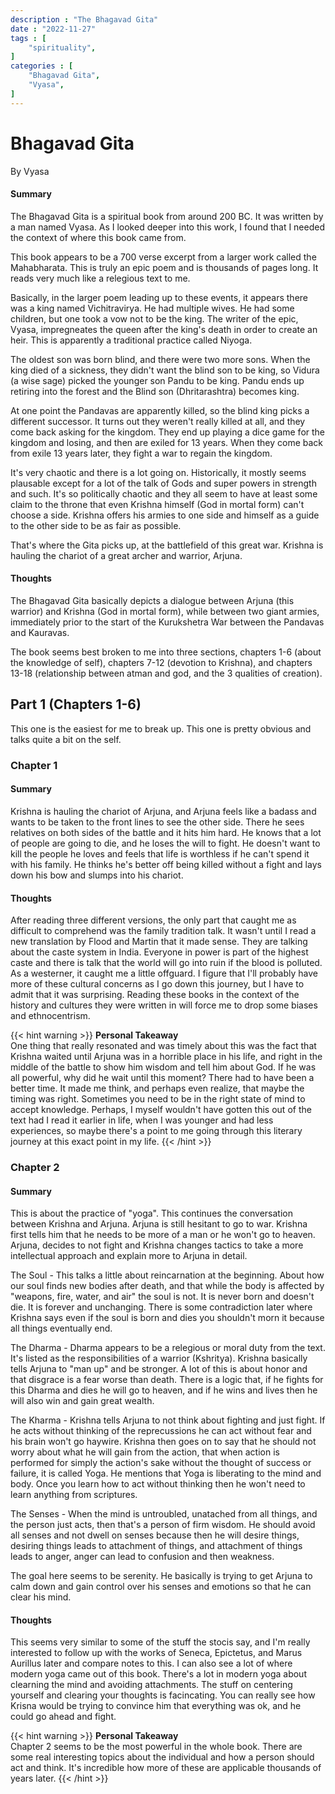 ```yaml
---
description : "The Bhagavad Gita"
date : "2022-11-27"
tags : [
    "spirituality",
]
categories : [
    "Bhagavad Gita",
    "Vyasa",
]
---
```


# Bhagavad Gita
By Vyasa

#### Summary
The Bhagavad Gita is a spiritual book from around 200 BC. It was written by a man named Vyasa. As I looked deeper into this work, I found that I needed the context of where this book came from.

This book appears to be a 700 verse excerpt from a larger work called the Mahabharata. This is truly an epic poem and is thousands of pages long. It reads very much like a relegious text to me.

Basically, in the larger poem leading up to these events, it appears there was a king named Vichitravirya. He had multiple wives. He had some children, but one took a vow not to be the king. The writer of the epic, Vyasa, impregneates the queen after the king's death in order to create an heir. This is apparently a traditional practice called Niyoga. 

The oldest son was born blind, and there were two more sons. When the king died of a sickness, they didn't want the blind son to be king, so Vidura (a wise sage) picked the younger son Pandu to be king. Pandu ends up retiring into the forest and the Blind son (Dhritarashtra) becomes king.

At one point the Pandavas are apparently killed, so the blind king picks a different successor. It turns out they weren't really killed at all, and they come back asking for the kingdom. They end up playing a dice game for the kingdom and losing, and then are exiled for 13 years. When they come back from exile 13 years later, they fight a war to regain the kingdom.

It's very chaotic and there is a lot going on. Historically, it mostly seems plausable except for a lot of the talk of Gods and super powers in strength and such. It's so politically chaotic and they all seem to have at least some claim to the throne that even Krishna himself (God in mortal form) can't choose a side. Krishna offers his armies to one side and himself as a guide to the other side to be as fair as possible.

That's where the Gita picks up, at the battlefield of this great war. Krishna is hauling the chariot of a great archer and warrior, Arjuna.

#### Thoughts
The Bhagavad Gita basically depicts a dialogue between Arjuna (this warrior) and Krishna (God in mortal form), while between two giant armies, immediately prior to the start of the Kurukshetra War between the Pandavas and Kauravas.

The book seems best broken to me into three sections, chapters 1-6 (about the knowledge of self), chapters 7-12 (devotion to Krishna), and chapters 13-18 (relationship between atman and god, and the 3 qualities of creation).

## Part 1 (Chapters 1-6)
This one is the easiest for me to break up. This one is pretty obvious and talks quite a bit on the self.

### Chapter 1
#### Summary
Krishna is hauling the chariot of Arjuna, and Arjuna feels like a badass and wants to be taken to the front lines to see the other side. There he sees relatives on both sides of the battle and it hits him hard. He knows that a lot of people are going to die, and he loses the will to fight. He doesn't want to kill the people he loves and feels that life is worthless if he can't spend it with his family. He thinks he's better off being killed without a fight and lays down his bow and slumps into his chariot.

#### Thoughts
After reading three different versions, the only part that caught me as difficult to comprehend was the family tradition talk. It wasn't until I read a new translation by Flood and Martin that it made sense. They are talking about the caste system in India. Everyone in power is part of the highest caste and there is talk that the world will go into ruin if the blood is polluted. As a westerner, it caught me a little offguard. I figure that I'll probably have more of these cultural concerns as I go down this journey, but I have to admit that it was surprising. Reading these books in the context of the history and cultures they were written in will force me to drop some biases and ethnocentrism.

{{< hint warning >}}
**Personal Takeaway**  
One thing that really resonated and was timely about this was the fact that Krishna waited until Arjuna was in a horrible place in his life, and right in the middle of the battle to show him wisdom and tell him about God. If he was all powerful, why did he wait until this moment? There had to have been a better time. It made me think, and perhaps even realize, that maybe the timing was right. Sometimes you need to be in the right state of mind to accept knowledge. Perhaps, I myself wouldn't have gotten this out of the text had I read it earlier in life, when I was younger and had less experiences, so maybe there's a point to me going through this literary journey at this exact point in my life.
{{< /hint >}}

### Chapter 2
#### Summary
This is about the practice of "yoga". This continues the conversation between Krishna and Arjuna. Arjuna is still hesitant to go to war. Krishna first tells him that he needs to be more of a man or he won't go to heaven. Arjuna, decides to not fight and Krishna changes tactics to take a more intellectual approach and explain more to Arjuna in detail.

The Soul - 
This talks a little about reincarnation at the beginning. About how our soul finds new bodies after death, and that while the body is affected by "weapons, fire, water, and air" the soul is not. It is never born and doesn't die. It is forever and unchanging. There is some contradiction later where Krishna says even if the soul is born and dies you shouldn't morn it because all things eventually end.

The Dharma - 
Dharma appears to be a relegious or moral duty from the text. It's listed as the responsibilities of a warrior (Kshritya). Krishna basically tells Arjuna to "man up" and be stronger. A lot of this is about honor and that disgrace is a fear worse than death. There is a logic that, if he fights for this Dharma and dies he will go to heaven, and if he wins and lives then he will also win and gain great wealth.

The Kharma - 
Krishna tells Arjuna to not think about fighting and just fight. If he acts without thinking of the reprecussions he can act without fear and his brain won't go haywire. Krishna then goes on to say that he should not worry about what he will gain from the action, that when action is performed for simply the action's sake without the thought of success or failure, it is called Yoga. He mentions that Yoga is liberating to the mind and body. Once you learn how to act without thinking then he won't need to learn anything from scriptures. 

The Senses - 
When the mind is untroubled, unatached from all things, and the person just acts, then that's a person of firm wisdom. He should avoid all senses and not dwell on senses because then he will desire things, desiring things leads to attachment of things, and attachment of things leads to anger, anger can lead to confusion and then weakness.

The goal here seems to be serenity. He basically is trying to get Arjuna to calm down and gain control over his senses and emotions so that he can clear his mind.

#### Thoughts
This seems very similar to some of the stuff the stocis say, and I'm really interested to follow up with the works of Seneca, Epictetus, and Marus Aurillus later and compare notes to this. I can also see a lot of where modern yoga came out of this book. There's a lot in modern yoga about clearning the mind and avoiding attachments. The stuff on centering yourself and clearing your thoughts is facincating. You can really see how Krisna would be trying to convince him that everything was ok, and he could go ahead and fight.

{{< hint warning >}}
**Personal Takeaway**  
Chapter 2 seems to be the most powerful in the whole book. There are some real interesting topics about the individual and how a person should act and think. It's incredible how more of these are applicable thousands of years later. 
{{< /hint >}}

<!--
### Chapter 3
#### Summary
Lorem ipsum
#### Thoughts
Lorem ipsum

{{< hint warning >}}
**Personal Takeaway**  
Lorem ipsum
{{< /hint >}}

### Chapter 4
#### Summary
Lorem ipsum
#### Thoughts
Lorem ipsum

{{< hint warning >}}
**Personal Takeaway**  
Lorem ipsum
{{< /hint >}}

### Chapter 5
#### Summary
Lorem ipsum
#### Thoughts
Lorem ipsum

{{< hint warning >}}
**Personal Takeaway**  
Lorem ipsum
{{< /hint >}}

### Chapter 6
#### Summary
Lorem ipsum
#### Thoughts
Lorem ipsum

{{< hint warning >}}
**Personal Takeaway**  
Lorem ipsum
{{< /hint >}}

## Part 2 (Chapter 7-12)
### Chapter 7
#### Summary
Lorem ipsum
#### Thoughts
Lorem ipsum

{{< hint warning >}}
**Personal Takeaway**  
Lorem ipsum
{{< /hint >}}

### Chapter 8
#### Summary
Lorem ipsum
#### Thoughts
Lorem ipsum

{{< hint warning >}}
**Personal Takeaway**  
Lorem ipsum
{{< /hint >}}

### Chapter 9
#### Summary
Lorem ipsum
#### Thoughts
Lorem ipsum

{{< hint warning >}}
**Personal Takeaway**  
Lorem ipsum
{{< /hint >}}

### Chapter 10
#### Summary
Lorem ipsum
#### Thoughts
Lorem ipsum

{{< hint warning >}}
**Personal Takeaway**  
Lorem ipsum
{{< /hint >}}

### Chapter 11
#### Summary
Lorem ipsum
#### Thoughts
Lorem ipsum

{{< hint warning >}}
**Personal Takeaway**  
Lorem ipsum
{{< /hint >}}

### Chapter 12
#### Summary
Lorem ipsum
#### Thoughts
Lorem ipsum

{{< hint warning >}}
**Personal Takeaway**  
Lorem ipsum
{{< /hint >}}


## Part 3 (Chapter 13-18)
### Chapter 13
#### Summary
Lorem ipsum
#### Thoughts
Lorem ipsum

{{< hint warning >}}
**Personal Takeaway**  
Lorem ipsum
{{< /hint >}}
### Chapter 14
#### Summary
Lorem ipsum
#### Thoughts
Lorem ipsum

{{< hint warning >}}
**Personal Takeaway**  
Lorem ipsum
{{< /hint >}}

### Chapter 15
#### Summary
Lorem ipsum
#### Thoughts
Lorem ipsum

{{< hint warning >}}
**Personal Takeaway**  
Lorem ipsum
{{< /hint >}}

### Chapter 16
#### Summary
Lorem ipsum
#### Thoughts
Lorem ipsum

{{< hint warning >}}
**Personal Takeaway**  
Lorem ipsum
{{< /hint >}}

### Chapter 17
#### Summary
Lorem ipsum
#### Thoughts
Lorem ipsum

{{< hint warning >}}
**Personal Takeaway**  
Lorem ipsum
{{< /hint >}}

### Chapter 18
#### Summary
Lorem ipsum
#### Thoughts
Lorem ipsum

{{< hint warning >}}
**Personal Takeaway**  
Lorem ipsum
{{< /hint >}}
-->
